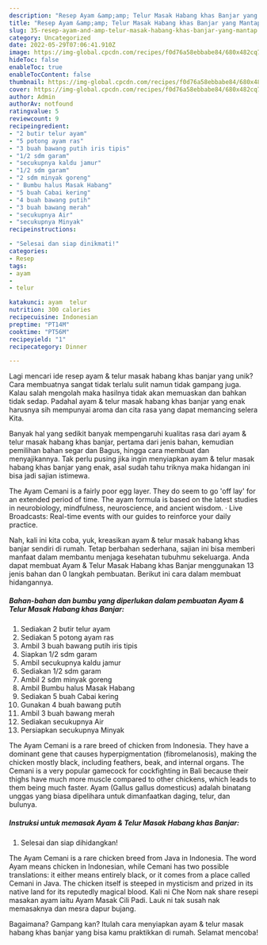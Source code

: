 ```yaml
---
description: "Resep Ayam &amp;amp; Telur Masak Habang khas Banjar yang Mantap"
title: "Resep Ayam &amp;amp; Telur Masak Habang khas Banjar yang Mantap"
slug: 35-resep-ayam-and-amp-telur-masak-habang-khas-banjar-yang-mantap
category: Uncategorized
date: 2022-05-29T07:06:41.910Z
image: https://img-global.cpcdn.com/recipes/f0d76a58ebbabe84/680x482cq70/ayam-telur-masak-habang-khas-banjar-foto-resep-utama.jpg
hideToc: false
enableToc: true
enableTocContent: false
thumbnail: https://img-global.cpcdn.com/recipes/f0d76a58ebbabe84/680x482cq70/ayam-telur-masak-habang-khas-banjar-foto-resep-utama.jpg
cover: https://img-global.cpcdn.com/recipes/f0d76a58ebbabe84/680x482cq70/ayam-telur-masak-habang-khas-banjar-foto-resep-utama.jpg
author: Admin
authorAv: notfound
ratingvalue: 5
reviewcount: 9
recipeingredient:
- "2 butir telur ayam"
- "5 potong ayam ras"
- "3 buah bawang putih iris tipis"
- "1/2 sdm garam"
- "secukupnya kaldu jamur"
- "1/2 sdm garam"
- "2 sdm minyak goreng"
- " Bumbu halus Masak Habang"
- "5 buah Cabai kering"
- "4 buah bawang putih"
- "3 buah bawang merah"
- "secukupnya Air"
- "secukupnya Minyak"
recipeinstructions:

- "Selesai dan siap dinikmati!"
categories:
- Resep
tags:
- ayam
- 
- telur

katakunci: ayam  telur 
nutrition: 300 calories
recipecuisine: Indonesian
preptime: "PT14M"
cooktime: "PT56M"
recipeyield: "1"
recipecategory: Dinner

---
```





Lagi mencari ide resep ayam &amp; telur masak habang khas banjar yang unik? Cara membuatnya sangat tidak terlalu sulit namun tidak gampang juga. Kalau salah mengolah maka hasilnya tidak akan memuaskan dan bahkan tidak sedap. Padahal ayam &amp; telur masak habang khas banjar yang enak harusnya sih mempunyai aroma dan cita rasa yang dapat memancing selera Kita.





Banyak hal yang sedikit banyak mempengaruhi kualitas rasa dari ayam &amp; telur masak habang khas banjar, pertama dari jenis bahan, kemudian pemilihan bahan segar dan Bagus, hingga cara membuat dan menyajikannya. Tak perlu pusing jika ingin menyiapkan ayam &amp; telur masak habang khas banjar yang enak,      asal sudah tahu triknya maka hidangan ini bisa jadi sajian istimewa.














The Ayam Cemani is a fairly poor egg layer. They do seem to go &#39;off lay&#39; for an extended period of time. The ayam formula is based on the latest studies in neurobiology, mindfulness, neuroscience, and ancient wisdom. · Live Broadcasts: Real-time events with our guides to reinforce your daily practice.






Nah, kali ini kita coba, yuk, kreasikan ayam &amp; telur masak habang khas banjar sendiri di rumah. Tetap berbahan sederhana, sajian ini bisa memberi manfaat dalam membantu menjaga kesehatan tubuhmu sekeluarga. Anda dapat membuat Ayam &amp; Telur Masak Habang khas Banjar menggunakan 13 jenis bahan dan 0 langkah pembuatan. Berikut ini cara dalam membuat hidangannya.

<!--inarticleads1-->

##### Bahan-bahan dan bumbu yang diperlukan dalam pembuatan Ayam &amp; Telur Masak Habang khas Banjar:

1. Sediakan 2 butir telur ayam
1. Sediakan 5 potong ayam ras
1. Ambil 3 buah bawang putih iris tipis
1. Siapkan 1/2 sdm garam
1. Ambil secukupnya kaldu jamur
1. Sediakan 1/2 sdm garam
1. Ambil 2 sdm minyak goreng
1. Ambil  Bumbu halus Masak Habang
1. Sediakan 5 buah Cabai kering
1. Gunakan 4 buah bawang putih
1. Ambil 3 buah bawang merah
1. Sediakan secukupnya Air
1. Persiapkan secukupnya Minyak


The Ayam Cemani is a rare breed of chicken from Indonesia. They have a dominant gene that causes hyperpigmentation (fibromelanosis), making the chicken mostly black, including feathers, beak, and internal organs. The Cemani is a very popular gamecock for cockfighting in Bali because their thighs have much more muscle compared to other chickens, which leads to them being much faster. Ayam (Gallus gallus domesticus) adalah binatang unggas yang biasa dipelihara untuk dimanfaatkan daging, telur, dan bulunya. 

<!--inarticleads2-->

##### Instruksi untuk memasak Ayam &amp; Telur Masak Habang khas Banjar:


1. Selesai dan siap dihidangkan!

The Ayam Cemani is a rare chicken breed from Java in Indonesia. The word Ayam means chicken in Indonesian, while Cemani has two possible translations: it either means entirely black, or it comes from a place called Cemani in Java. The chicken itself is steeped in mysticism and prized in its native land for its reputedly magical blood. Kali ni Che Nom nak share resepi masakan ayam iaitu Ayam Masak Cili Padi. Lauk ni tak susah nak memasaknya dan mesra dapur bujang. 

Bagaimana? Gampang kan? Itulah cara menyiapkan ayam &amp; telur masak habang khas banjar yang bisa kamu praktikkan di rumah. Selamat mencoba!
